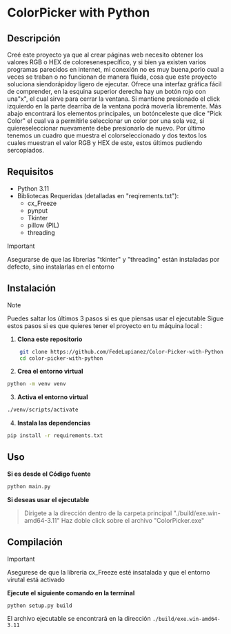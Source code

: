 #   ColorPicker with Python 

##  Descripción 
Creé este proyecto ya que al crear páginas web necesito obtener los valores RGB o HEX de coloresenespecífico, y si bien ya existen varios programas parecidos en internet, mi conexión no es muy buena,porlo cual a veces se traban o no funcionan de manera fluida, cosa que este proyecto soluciona siendorápidoy ligero de ejecutar.
Ofrece una interfaz gráfica fácil de comprender, en la esquina superior derecha hay un botón rojo con una"x", el cual sirve para cerrar la ventana. Si mantiene presionado el click izquierdo en la parte dearriba de la ventana podrá moverla libremente. Más abajo encontrará los elementos principales, un botónceleste que dice "Pick Color" el cual va a permitirle seleccionar un color por una sola vez, si quiereseleccionar nuevamente debe presionarlo de nuevo. Por último tenemos un cuadro que muestra el colorseleccionado y dos textos los cuales muestran el valor RGB y HEX de este, estos últimos pudiendo sercopiados.


## Requisitos 
- Python 3.11
- Bibliotecas Requeridas (detalladas en "reqirements.txt"):
    - cx_Freeze
    - pynput 
    - Tkinter
    - pillow (PIL)
    - threading

>[!IMPORTANT]
>Asegurarse de que las librerias "tkinter" y "threading" están instaladas por defecto, sino instalarlas en el entorno


## Instalación 
>[!NOTE]
>Puedes saltar los últimos 3 pasos si es que piensas usar el ejecutable
    Sigue estos pasos si es que quieres tener el proyecto en tu máquina local : 
1. **Clona este repositorio**
```bash
    git clone https://github.com/FedeLupianez/Color-Picker-with-Python.git
    cd color-picker-with-python
```

2. **Crea el entorno virtual**
```bash
python -m venv venv
```

3. **Activa el entorno virtual**
```bash
./venv/scripts/activate
```

4. **Instala las dependencias**
```bash
pip install -r requirements.txt
```


## Uso 
**Si es desde el Código fuente**
```bash
python main.py
```

**Si deseas usar el ejecutable**
>Dirigete a la dirección dentro de la carpeta principal "./build/exe.win-amd64-3.11" 
>Haz doble click sobre el archivo "ColorPicker.exe"


## Compilación 
>[!IMPORTANT]
>Asegurese de que la libreria cx_Freeze esté insatalada y que el entorno virutal está activado

**Ejecute el siguiente comando en la terminal**
```bash
python setup.py build
```
El archivo ejecutable se encontrará en la dirección `./build/exe.win-amd64-3.11`
